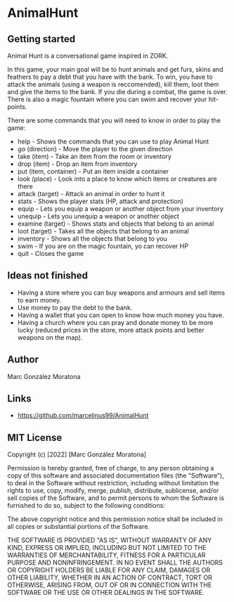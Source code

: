 # AnimalHunt

## Getting started

Animal Hunt is a conversational game inspired in ZORK.

In this game, your main goal will be to hunt animals and get furs, skins and feathers to pay a debt that you have with the bank.
To win, you have to attack the animals (using a weapon is reccomended), kill them, loot them and give the items to the bank.
If you die during a combat, the game is over.
There is also a magic fountain where you can swim and recover your hit-points.

There are some commands that you will need to know in order to play the game:

- help - Shows the commands that you can use to play Animal Hunt
- go (direction) - Move the player to the given direction
- take (item) - Take an item from the room or inventory
- drop (item) - Drop an item from inventory
- put (item, container) - Put an item inside a container
- look (place) - Look into a place to know which items or creatures are there
- attack (target) - Attack an animal in order to hunt it
- stats - Shows the player stats (HP, attack and protection)
- equip - Lets you equip a weapon or another object from your inventory
- unequip - Lets you unequip a weapon or another object
- examine (target) - Shows stats and objects that belong to an animal
- loot (target) - Takes all the objects that belong to an animal
- inventory - Shows all the objects that belong to you
- swim - If you are on the magic fountain, yo can recover HP
- quit - Closes the game

## Ideas not finished
- Having a store where you can buy weapons and armours and sell items to earn money.
- Use money to pay the debt to the bank.
- Having a wallet that you can open to know how much money you have.
- Having a church where you can pray and donate money to be more lucky (reduced prices in the store, more attack points and better weapons on the map).

## Author
Marc González Moratona

## Links
- https://github.com/marcelinus99/AnimalHunt

## MIT License

Copyright (c) [2022] [Marc González Moratona]

Permission is hereby granted, free of charge, to any person obtaining a copy
of this software and associated documentation files (the "Software"), to deal
in the Software without restriction, including without limitation the rights
to use, copy, modify, merge, publish, distribute, sublicense, and/or sell
copies of the Software, and to permit persons to whom the Software is
furnished to do so, subject to the following conditions:

The above copyright notice and this permission notice shall be included in all
copies or substantial portions of the Software.

THE SOFTWARE IS PROVIDED "AS IS", WITHOUT WARRANTY OF ANY KIND, EXPRESS OR
IMPLIED, INCLUDING BUT NOT LIMITED TO THE WARRANTIES OF MERCHANTABILITY,
FITNESS FOR A PARTICULAR PURPOSE AND NONINFRINGEMENT. IN NO EVENT SHALL THE
AUTHORS OR COPYRIGHT HOLDERS BE LIABLE FOR ANY CLAIM, DAMAGES OR OTHER
LIABILITY, WHETHER IN AN ACTION OF CONTRACT, TORT OR OTHERWISE, ARISING FROM,
OUT OF OR IN CONNECTION WITH THE SOFTWARE OR THE USE OR OTHER DEALINGS IN THE
SOFTWARE.
